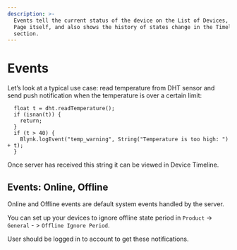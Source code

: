 ```yaml
---
description: >-
  Events tell the current status of the device on the List of Devices, Device
  Page itself, and also shows the history of states change in the Timeline
  section.
---
```


# Events

Let’s look at a typical use case: read temperature from DHT sensor and send push notification when the temperature is over a certain limit:

```text
  float t = dht.readTemperature();
  if (isnan(t)) {
    return;
  }
  if (t > 40) {
    Blynk.logEvent("temp_warning", String("Temperature is too high: ") + t);
  }
```

Once server has received this string it can be viewed in Device Timeline.

## Events: Online, Offline

Online and Offline events are default system events handled by the server.

You can set up your devices to ignore offline state period in `Product` -&gt; `General` - &gt; `Offline Ignore Period`.

User should be logged in to account to get these notifications.

